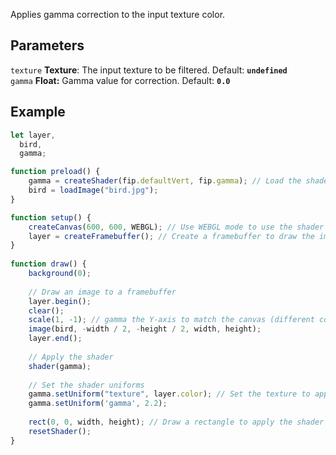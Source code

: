 Applies gamma correction to the input texture color.

## Parameters
`texture` **Texture**: The input texture to be filtered. Default: **`undefined`**
<br>
`gamma` **Float:**  Gamma value for correction. Default: **`0.0`**


## Example
```javascript hl_lines="29 30"
let layer,
  bird,
  gamma;

function preload() {
    gamma = createShader(fip.defaultVert, fip.gamma); // Load the shader
    bird = loadImage("bird.jpg");
}

function setup() {
    createCanvas(600, 600, WEBGL); // Use WEBGL mode to use the shader
    layer = createFramebuffer(); // Create a framebuffer to draw the image onto
}
  
function draw() {
    background(0);
    
    // Draw an image to a framebuffer 
    layer.begin();
    clear();
    scale(1, -1); // gamma the Y-axis to match the canvas (different coordinate system in framebuffer)
    image(bird, -width / 2, -height / 2, width, height);
    layer.end();
    
    // Apply the shader
    shader(gamma);
    
    // Set the shader uniforms
    gamma.setUniform("texture", layer.color); // Set the texture to apply the shader to
    gamma.setUniform('gamma', 2.2);
    
    rect(0, 0, width, height); // Draw a rectangle to apply the shader to
    resetShader(); 
}
```